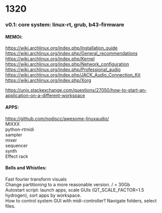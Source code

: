 # 1320
### v0.1: core system: linux-rt, grub, b43-firmware
#### MEMOi:  
https://wiki.archlinux.org/index.php/Installation_guide  
https://wiki.archlinux.org/index.php/General_recommendations  
https://wiki.archlinux.org/index.php/Kernel  
https://wiki.archlinux.org/index.php/Network_configuration  
https://wiki.archlinux.org/index.php/Professional_audio  
https://wiki.archlinux.org/index.php/JACK_Audio_Connection_Kit  
https://wiki.archlinux.org/index.php/Xorg  

https://unix.stackexchange.com/questions/27050/how-to-start-an-application-on-a-different-workspace  

#### APPS:  
https://github.com/nodiscc/awesome-linuxaudio/  
MIXXX  
python-rtmidi  
sampler  
mixer  
sequencer   
synth  
Effect rack  

#### Bells and Whistles:  
 Fast fourier transform visuals  
 Change partitioning to a more reasonable version. / = 30Gb  
 Autostart script: launch apps, scale GUIs (QT_SCALE_FACTOR=1.5 hydrogen), sort apps by workspace.  
 How to control system GUI with midi-controller? Navigate folders, select files.   
